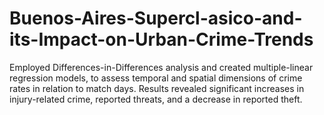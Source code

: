# Buenos-Aires-Supercl-asico-and-its-Impact-on-Urban-Crime-Trends
Employed Differences-in-Differences analysis and created multiple-linear regression models, to assess temporal and spatial dimensions of crime rates in relation to match days. Results revealed significant increases in injury-related crime, reported threats, and a decrease in reported theft.
